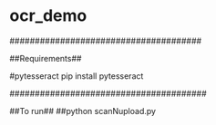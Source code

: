 # ocr_demo
######################################


##Requirements##

#pytesseract 
    pip install pytesseract
    
#######################################

##To run##
##python scanNupload.py
